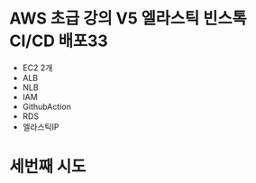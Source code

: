 # AWS 초급 강의 V5 엘라스틱 빈스톡 CI/CD 배포33
- EC2 2개
- ALB
- NLB
- IAM
- GithubAction
- RDS
- 엘라스틱IP

# 세번째 시도